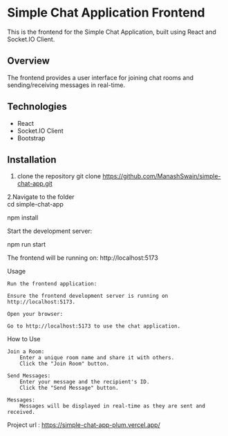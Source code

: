 # Simple Chat Application Frontend

This is the frontend for the Simple Chat Application, built using React and Socket.IO Client.

## Overview

The frontend provides a user interface for joining chat rooms and sending/receiving messages in real-time.

## Technologies

- React
- Socket.IO Client
- Bootstrap

## Installation

1. clone the repository
  git clone https://github.com/ManashSwain/simple-chat-app.git

 2.Navigate to the folder  
   cd  simple-chat-app

   npm install

Start the development server:

npm  run start

The frontend will be running on: http://localhost:5173

Usage

    Run the frontend application:

    Ensure the frontend development server is running on http://localhost:5173.

    Open your browser:

    Go to http://localhost:5173 to use the chat application.

How to Use

    Join a Room:
        Enter a unique room name and share it with others.
        Click the "Join Room" button.

    Send Messages:
        Enter your message and the recipient's ID.
        Click the "Send Message" button.

    Messages:
        Messages will be displayed in real-time as they are sent and received.

Project url : https://simple-chat-app-plum.vercel.app/